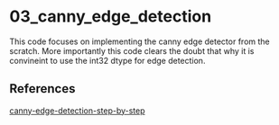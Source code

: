# 03_canny_edge_detection
 This code focuses on implementing the canny edge detector from the scratch. More importantly this code clears the doubt that why it is convineint to use the int32 dtype for edge detection.
 
 ## References
[canny-edge-detection-step-by-step](https://towardsdatascience.com/canny-edge-detection-step-by-step-in-python-computer-vision-b49c3a2d8123)

